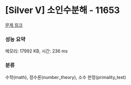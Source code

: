 # [Silver V] 소인수분해 - 11653 

[문제 링크](https://www.acmicpc.net/problem/11653) 

### 성능 요약

메모리: 17992 KB, 시간: 236 ms

### 분류

수학(math), 정수론(number_theory), 소수 판정(primality_test)

